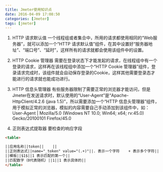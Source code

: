 ```yaml
---
title: Jmeter使用知识点
date: 2016-04-09 17:08:50
categories: [Jmeter]
tags: [jmeter]
---
```


1. HTTP 请求默认值
一个线程组或者集合中，所用的请求都使用相同的“Web服务器”，就可以添加一个“HTTP 请求默认值”组件，在其中设置好“服务器地址”、“端口号”、“延时”，这样所有的请求就都会使用该组件中的设置。

2. HTTP Cookie 管理器
需要在登录状态下才能发起的请求，在线程组中有一个登录的请求，这样再在该线程组中添加一个“HTTP Cookie 管理器”组件，登录请求完成时，该组件就会自动保存登录的Cookie，这样其他需要登录态才能进行的请求就也能成功进行。

3. HTTP 信息头管理器
有些服务器限制了需要正常的浏览器才能访问，但是Jmeter在发送请求时，默认使用的“User-Agent”是“Apache-HttpClient/4.2.6 (java 1.5)”，所以需要添加一个“HTTP 信息头管理器”组件，用于模拟正常的浏览器，模拟的内容需要自己手动添加到该组件中，如：User-Agent | Mozilla/5.0 (Windows NT 10.0; Win64; x64; rv:45.0) Gecko/20100101 Firefox/45.0

4. 正则表达式提取器
要检查的响应字段
``` html
<table>

||应用名称||token||    ||
||正则表达式||name="_token" value="(.+)"||. 表示一个字符    + 表示多个字符||
||模板||$1$||1 表示匹配的第一个||
||匹配数字（0代表随机）||1||1 表示具体的||
</table>
```